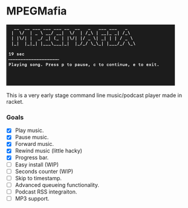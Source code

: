 # MPEGMafia
![Alt text](/mpegmafia.png "Optional Title")

This is a very early stage command line music/podcast player made in racket. 

### Goals
- [x] Play music.
- [x] Pause music.
- [x] Forward music.
- [x] Rewind music (little hacky)
- [x] Progress bar.
- [ ] Easy install (WIP)
- [ ] Seconds counter (WIP)
- [ ] Skip to timestamp.
- [ ] Advanced queueing functionality.
- [ ] Podcast RSS integraiton.
- [ ] MP3 support.
